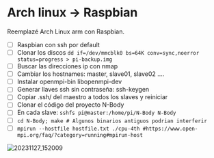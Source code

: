 # Arch linux -> Raspbian
Reemplazé Arch Linux arm con Raspbian.

- [ ] Raspbian con ssh por default
- [ ] Clonar los discos `dd if=/dev/mmcblk0 bs=64K conv=sync,noerror status=progress > pi-backup.img`
- [ ] Buscar las direcciones ip con nmap
- [ ] Cambiar los hostnames: master, slave01, slave02 ....
- [ ] Instalar openmpi-bin libopenmpi-dev
- [ ] Generar llaves ssh sin contraseña: ssh-keygen
- [ ] Copiar .ssh/ del maestro a todos los slaves y reiniciar
- [ ] Clonar el código del proyecto N-Body
- [ ] En cada slave: `sshfs pi@master:/home/pi/N-Body N-Body`
- [ ] `cd N-Body; make # Algunos binarios antiguos podrian interferir`
- [ ] `mpirun --hostfile hostfile.txt ./cpu-4th #https://www.open-mpi.org/faq/?category=running#mpirun-host`

![20231127_152009](https://github.com/otreblan/mini-cluster/assets/39320840/6e056359-1835-48cc-b4c5-cbba81499422)
